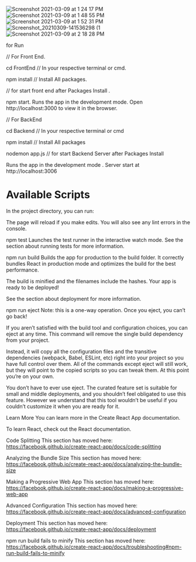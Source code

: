 ![Screenshot 2021-03-09 at 1 24 17 PM](https://user-images.githubusercontent.com/56124631/110439310-4fce9b00-80dd-11eb-883c-3642bd553cd9.png)
![Screenshot 2021-03-09 at 1 48 55 PM](https://user-images.githubusercontent.com/56124631/110443545-0af93300-80e2-11eb-8709-495457d1fa8a.png)
![Screenshot 2021-03-09 at 1 52 31 PM](https://user-images.githubusercontent.com/56124631/110443594-16e4f500-80e2-11eb-863b-7080a5d9d2cf.png)
![Screenshot_20210309-141536298 (1](https://user-images.githubusercontent.com/56124631/110444143-ac808480-80e2-11eb-8603-bcd05ffbaf18.jpg)
![Screenshot 2021-03-09 at 2 18 28 PM](https://user-images.githubusercontent.com/56124631/110444252-ce7a0700-80e2-11eb-931b-b56f3d8e46a2.png)

for Run

// For Front End.

cd FrontEnd // In your respective terminal or cmd.

npm install // Install All packages.

// for start front end after Packages Install .

npm start.
Runs the app in the development mode.
Open http://localhost:3000 to view it in the browser.

// For BackEnd

cd Backend // In your respective terminal or cmd

npm install // Install All packages

nodemon app.js // for start Backend Server after Packages Install 

Runs the app in the development mode . Server start at http://localhost:3006 



# Available Scripts
In the project directory, you can run:


The page will reload if you make edits.
You will also see any lint errors in the console.

npm test
Launches the test runner in the interactive watch mode.
See the section about running tests for more information.

npm run build
Builds the app for production to the build folder.
It correctly bundles React in production mode and optimizes the build for the best performance.

The build is minified and the filenames include the hashes.
Your app is ready to be deployed!

See the section about deployment for more information.

npm run eject
Note: this is a one-way operation. Once you eject, you can’t go back!

If you aren’t satisfied with the build tool and configuration choices, you can eject at any time. This command will remove the single build dependency from your project.

Instead, it will copy all the configuration files and the transitive dependencies (webpack, Babel, ESLint, etc) right into your project so you have full control over them. All of the commands except eject will still work, but they will point to the copied scripts so you can tweak them. At this point you’re on your own.

You don’t have to ever use eject. The curated feature set is suitable for small and middle deployments, and you shouldn’t feel obligated to use this feature. However we understand that this tool wouldn’t be useful if you couldn’t customize it when you are ready for it.

Learn More
You can learn more in the Create React App documentation.

To learn React, check out the React documentation.

Code Splitting
This section has moved here: https://facebook.github.io/create-react-app/docs/code-splitting

Analyzing the Bundle Size
This section has moved here: https://facebook.github.io/create-react-app/docs/analyzing-the-bundle-size

Making a Progressive Web App
This section has moved here: https://facebook.github.io/create-react-app/docs/making-a-progressive-web-app

Advanced Configuration
This section has moved here: https://facebook.github.io/create-react-app/docs/advanced-configuration

Deployment
This section has moved here: https://facebook.github.io/create-react-app/docs/deployment

npm run build fails to minify
This section has moved here: https://facebook.github.io/create-react-app/docs/troubleshooting#npm-run-build-fails-to-minify
